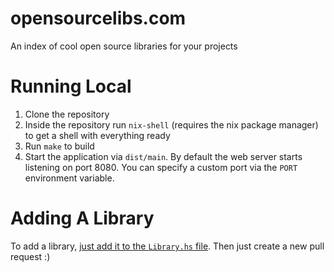 # opensourcelibs.com
An index of cool open source libraries for your projects

# Running Local
1. Clone the repository
2. Inside the repository run `nix-shell` (requires the nix package manager) to get a shell with everything ready
3. Run `make` to build
4. Start the application via `dist/main`. By default the web server starts listening on port 8080. You can specify a custom port via the `PORT` environment variable.

# Adding A Library
To add a library, [just add it to the `Library.hs` file](https://github.com/mpscholten/opensourcelibs.com/edit/master/src/Library.hs#L31). Then just create a new pull request :)
